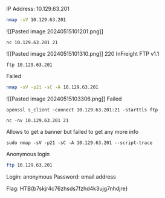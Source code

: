IP Address: 10.129.63.201
```bash
nmap -sV 10.129.63.201
```
![[Pasted image 20240515101201.png]]
```
nc 10.129.63.201 21
```
![[Pasted image 20240515101310.png]]
220 InFreight FTP v1.1
```
ftp 10.129.63.201
```
Failed
```bash
nmap -sV -p21 -sC -A 10.129.63.201
```
![[Pasted image 20240515103306.png]]
Failed

```shell-session
openssl s_client -connect 10.129.63.201:21 -starttls ftp
```

```
nc -nv 10.129.63.201 21
```
Allows to get a banner but failed to get any more info

```shell-session
sudo nmap -sV -p21 -sC -A 10.129.63.201 --script-trace
```

Anonymous login
```bash
ftp 10.129.63.201
```
Login: anonymous
Password: email address

Flag: HTB{b7skjr4c76zhsds7fzhd4k3ujg7nhdjre}
